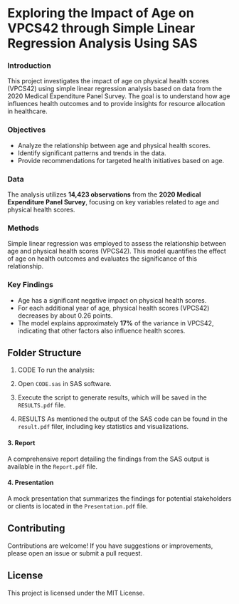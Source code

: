 # Exploring the Impact of Age on VPCS42 through Simple Linear Regression Analysis Using SAS

### Introduction
This project investigates the impact of age on physical health scores (VPCS42) using simple linear regression analysis based on data from the 2020 Medical Expenditure Panel Survey. The goal is to understand how age influences health outcomes and to provide insights for resource allocation in healthcare.

### Objectives
- Analyze the relationship between age and physical health scores.
- Identify significant patterns and trends in the data.
- Provide recommendations for targeted health initiatives based on age.

### Data
The analysis utilizes **14,423 observations** from the **2020 Medical Expenditure Panel Survey**, focusing on key variables related to age and physical health scores.

### Methods
Simple linear regression was employed to assess the relationship between age and physical health scores (VPCS42). This model quantifies the effect of age on health outcomes and evaluates the significance of this relationship.

### Key Findings
- Age has a significant negative impact on physical health scores.
- For each additional year of age, physical health scores (VPCS42) decreases by about 0.26 points.
- The model explains approximately **17%** of the variance in VPCS42, indicating that other factors also influence health scores.

## Folder Structure

1. CODE
To run the analysis:
1. Open `CODE.sas` in SAS software.
2. Execute the script to generate results, which will be saved in the `RESULTS.pdf` file.

2. RESULTS
As mentioned the output of the SAS code can be found in the `result.pdf` filer, including key statistics and visualizations.

#### 3. Report
A comprehensive report detailing the findings from the SAS output is available in the `Report.pdf` file.

#### 4. Presentation
A mock presentation that summarizes the findings for potential stakeholders or clients is located in the `Presentation.pdf` file.

## Contributing
Contributions are welcome! If you have suggestions or improvements, please open an issue or submit a pull request.

## License
This project is licensed under the MIT License.
